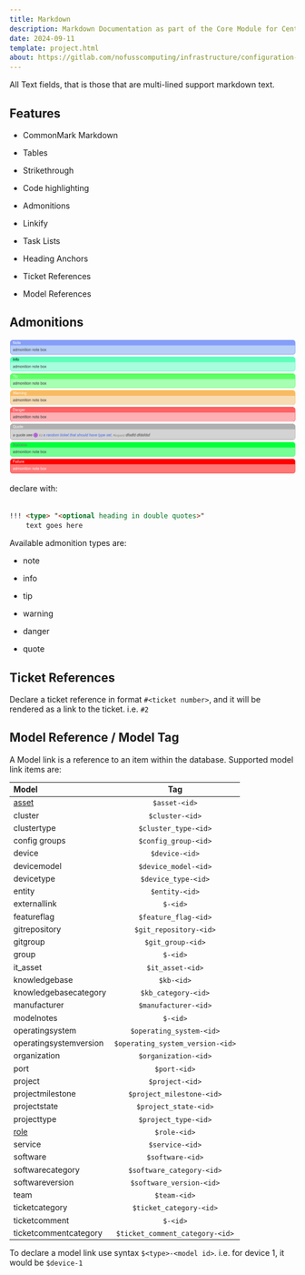 ```yaml
---
title: Markdown
description: Markdown Documentation as part of the Core Module for Centurion ERP by No Fuss Computing
date: 2024-09-11
template: project.html
about: https://gitlab.com/nofusscomputing/infrastructure/configuration-management/centurion_erp
---
```


All Text fields, that is those that are multi-lined support markdown text.


## Features

- CommonMark Markdown

- Tables

- Strikethrough

- Code highlighting

- Admonitions

- Linkify

- Task Lists

- Heading Anchors

- Ticket References

- Model References


## Admonitions


![admonition example](../images/admonition-example.png)

declare with:

``` md

!!! <type> "<optional heading in double quotes>"
    text goes here

```

Available admonition types are:

- note

- info

- tip

- warning

- danger

- quote


## Ticket References

Declare a ticket reference in format `#<ticket number>`, and it will be rendered as a link to the ticket. i.e. `#2`


## Model Reference / Model Tag

A Model link is a reference to an item within the database. Supported model link items are:

| Model | Tag |
|:---|:---:|
| [asset](../accounting/asset.md) | `$asset-<id>` |
| cluster| `$cluster-<id>` |
| clustertype| `$cluster_type-<id>` |
| config groups| `$config_group-<id>` |
| device| `$device-<id>` |
| devicemodel| `$device_model-<id>` |
| devicetype| `$device_type-<id>` |
| entity | `$entity-<id>` |
| externallink| `$-<id>` |
| featureflag| `$feature_flag-<id>` |
| gitrepository| `$git_repository-<id>` |
| gitgroup| `$git_group-<id>` |
| group| `$-<id>` |
| it_asset | `$it_asset-<id>` |
| knowledgebase| `$kb-<id>` |
| knowledgebasecategory| `$kb_category-<id>` |
| manufacturer| `$manufacturer-<id>` |
| modelnotes| `$-<id>` |
| operatingsystem| `$operating_system-<id>` |
| operatingsystemversion| `$operating_system_version-<id>` |
| organization| `$organization-<id>` |
| port| `$port-<id>` |
| project| `$project-<id>` |
| projectmilestone| `$project_milestone-<id>` |
| projectstate| `$project_state-<id>` |
| projecttype| `$project_type-<id>` |
| [role](../access/role.md)| `$role-<id>` |
| service| `$service-<id>` |
| software| `$software-<id>` |
| softwarecategory| `$software_category-<id>` |
| softwareversion| `$software_version-<id>` |
| team| `$team-<id>` |
| ticketcategory| `$ticket_category-<id>` |
| ticketcomment| `$-<id>` |
| ticketcommentcategory| `$ticket_comment_category-<id>` |

To declare a model link use syntax `$<type>-<model id>`. i.e. for device 1, it would be `$device-1`
